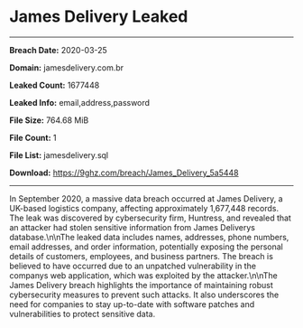 # James Delivery Leaked

------------
**Breach Date:** 2020-03-25

**Domain:** jamesdelivery.com.br

**Leaked Count:** 1677448

**Leaked Info:** email,address,password

**File Size:** 764.68 MiB

**File Count:** 1

**File List:** jamesdelivery.sql

**Download:** https://9ghz.com/breach/James_Delivery_5a5448

------------
In September 2020, a massive data breach occurred at James Delivery, a UK-based logistics company, affecting approximately 1,677,448 records. The leak was discovered by cybersecurity firm, Huntress, and revealed that an attacker had stolen sensitive information from James Deliverys database.\n\nThe leaked data includes names, addresses, phone numbers, email addresses, and order information, potentially exposing the personal details of customers, employees, and business partners. The breach is believed to have occurred due to an unpatched vulnerability in the companys web application, which was exploited by the attacker.\n\nThe James Delivery breach highlights the importance of maintaining robust cybersecurity measures to prevent such attacks. It also underscores the need for companies to stay up-to-date with software patches and vulnerabilities to protect sensitive data.

